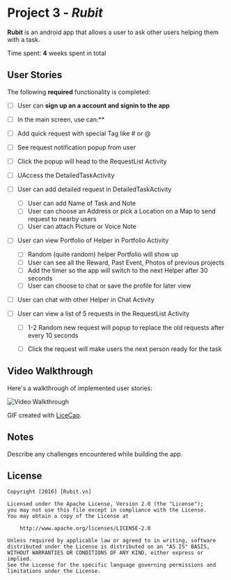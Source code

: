 # Project 3 - *Rubit*

**Rubit** is an android app that allows a user to ask other users helping them with a task.

Time spent: **4** weeks spent in total

## User Stories

The following **required** functionality is completed:

* [ ]   User can **sign up an a account and signin to the app** 

* [ ]   In the main screen, use can:**
  * [ ] Add quick request with special Tag like # or @
  * [ ] See request notification popup from user
  * [ ] Click the popup will head to the RequestList Activity
  * [ ] UAccess the DetailedTaskActivity

* [ ] User can add detailed request in DetailedTaskActivity
  * [ ] User can add Name of Task and Note
  * [ ] User can choose an Address or pick a Location on a Map to send request to nearby users
  * [ ] User can attach Picture or Voice Note 

* [ ] User can view Portfolio of Helper in Portfolio Activity
  * [ ] Random (quite random) helper Portfolio will show up
  * [ ] User can see all the Reward, Past Event, Photos of previous projects
  * [ ] Add the timer so the app will switch to the next Helper after 30 seconds
  * [ ] User can choose to chat or save the profile for later view

* [ ] User can chat with other Helper in Chat Activity

* [ ] User can view a list of 5 requests in the RequestList Activity
  * [ ] 1-2 Random new request will popup to replace the old requests after every 10 seconds
  * [ ] Click the request will make users the next person ready for the task  
 

## Video Walkthrough

Here's a walkthrough of implemented user stories:

<img src='http://i.imgur.com/link/to/your/gif/file.gif' title='Video Walkthrough' width='' alt='Video Walkthrough' />

GIF created with [LiceCap](http://www.cockos.com/licecap/).

## Notes

Describe any challenges encountered while building the app.


## License

    Copyright [2016] [Rubit.vn]

    Licensed under the Apache License, Version 2.0 (the "License");
    you may not use this file except in compliance with the License.
    You may obtain a copy of the License at

        http://www.apache.org/licenses/LICENSE-2.0

    Unless required by applicable law or agreed to in writing, software
    distributed under the License is distributed on an "AS IS" BASIS,
    WITHOUT WARRANTIES OR CONDITIONS OF ANY KIND, either express or implied.
    See the License for the specific language governing permissions and
    limitations under the License.
